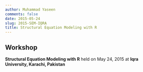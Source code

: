 ```yaml
---
author: Muhammad Yaseen
comments: false
date: 2015-05-24
slug: 2015-SEM-IQRA
title: Structural Equation Modeling with R
---
```


## Workshop

**Structural Equation Modeling with R** held on May 24, 2015 at **Iqra University, Karachi, Pakistan**
